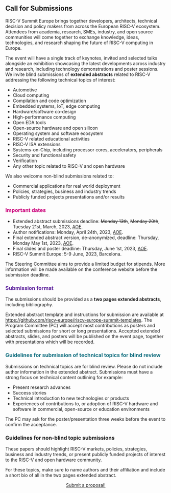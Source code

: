 ## Call for Submissions

RISC-V Summit Europe brings together developers, architects, technical
decision and policy makers from across the European RISC-V
ecosystem. Attendees from academia, research, SMEs, industry, and open
source communities will come together to exchange knowledge, ideas,
technologies, and research shaping the future of RISC-V computing in
Europe.

The event will have a single track of keynotes, invited and selected
talks alongside an exhibition showcasing the latest developments
across industry and research, including technology demonstrations and
poster sessions.  We invite blind submissions of **extended abstracts** related to RISC-V
addressing the following technical topics of interest:

 - Automotive 
 - Cloud computing
 - Compilation and code optimization
 - Embedded systems, IoT, edge computing
 - Hardware/software co-design
 - High-performance computing
 - Open EDA tools
 - Open-source hardware and open silicon
 - Operating system and software ecosystem 
 - RISC-V related educational activities
 - RISC-V ISA extensions
 - Systems-on-Chip, including processor cores, accelerators, peripherals
 - Security and functional safety 
 - Verification
 - Any other topic related to RISC-V and open hardware

We also welcome non-blind submissions related to:

 - Commercial applications for real world deployment
 - Policies, strategies, business and industry trends
 - Publicly funded projects presentations and/or results

<h3 style="color: #cb007b" id="important-dates">Important dates</h3>

 - Extended abstract submissions deadline: ~~Monday 13th~~, ~~Monday 20th~~, Tuesday 21st, March, 2023,
   [AOE](https://en.wikipedia.org/wiki/Anywhere_on_Earth).
 - Author notifications: Monday, April 24th, 2023,
   [AOE](https://en.wikipedia.org/wiki/Anywhere_on_Earth).
 - Final extended abstract version, de-anonymized, deadline: Thursday, Monday
   May 1st, 2023,
   [AOE](https://en.wikipedia.org/wiki/Anywhere_on_Earth).
 - Final slides and poster deadline: Thursday, June 1st,
   2023, [AOE](https://en.wikipedia.org/wiki/Anywhere_on_Earth).
 - RISC-V Summit Europe: 5-9 June, 2023, Barcelona.

The Steering Committee aims to provide a limited budget for
stipends. More information will be made available on the conference
website before the submission deadline.

<h3 style="color: #60269e" id="submission-format">Submission format</h3>

The submissions should be provided as a **two pages extended abstracts**, including
bibliography.

Extended abstract template and instructions for submission are available at <https://github.com/riscv-europe/riscv-europe-summit-templates>.
The
Program Committee (PC) will accept most contributions as posters and
selected submissions for short or long presentations.  Accepted extended
abstracts, slides, and posters will be published on the event page,
together with presentations which will be recorded.

<h3 style="color: #0a6b7c" id="guidelines-for-submission-of-technical-topics-for-blind-review">Guidelines for submission of technical topics for blind review</h3>

Submissions on technical topics are for blind review. Please do not
include author information in the extended abstract. Submissions must have a
strong focus on technical content outlining for example:

 - Present research advances 
 - Success stories 
 - Technical introduction to new technologies or products
 - Experiences of contributions to, or adoption of RISC-V hardware and software in commercial, open-source or education environments 

The PC may ask for the poster/presentation three weeks before the
event to confirm the acceptance.

<h3  id="guidelines-for-non-blind-topic-submissions">Guidelines for non-blind topic submissions</h3>

These papers should highlight RISC-V markets, policies, strategies,
business and industry trends, or present publicly funded projects of
interest to the RISC-V and open hardware community.

For these topics, make sure to name authors and their affiliation and
include a short bio of all in the two pages extended abstract.

<div style="text-align: center">
<a href="https://barcelo.eventsair.com/PresentationPortal/risc-v2023/presentationportalrisc-v23" class="sponsor-button">Submit a proposal!</a>
</div>
